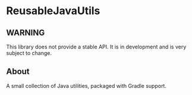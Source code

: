 # ReusableJavaUtils

## WARNING

This library does not provide a stable API. It is in development and is very subject to change.

## About

A small collection of Java utilities, packaged with Gradle support.